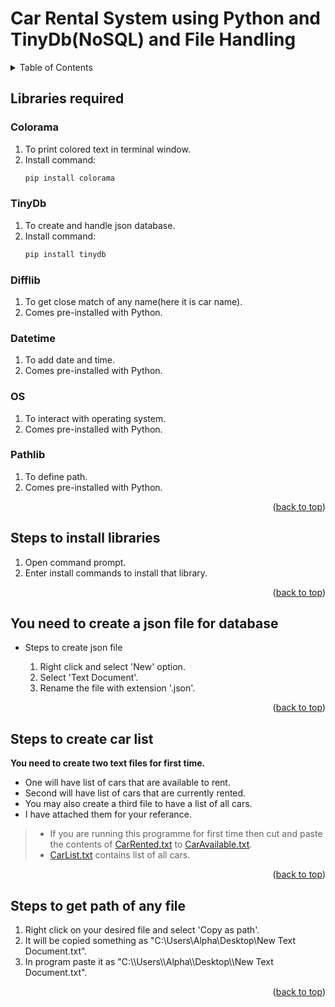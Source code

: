 # Car Rental System using Python and TinyDb(NoSQL) and File Handling

<details>
  <summary>Table of Contents</summary>
  <ol>
    <li>
     <a href = "#Libraries-required">Libraries required</li>
     <ul>
       <li>Colorama</li>
       <li>TinyDb</li>
       <li>Difflib</li>
       <li>Datetime</li>
       <li>OS</li>
       <li>Pathlib</li>
     </ul>
    </li>
    <li>
      <a href="#Steps-to-install-libraries">Steps to install libraries</a>
    </li>
    <li>
       <a href="#You-need-to-create-a-json-file-for-database">Steps to create database</a>
    </li>
    <li>
       <a href="#You-need-to-create-two-text-files-for-first-time">Steps to create car list</a>
    </li>
    <li>
       <a href="#Steps-to-get-path-of-any-file">Steps to get file path</a>
    </li>
  </ol>
</details>


## Libraries required
 ### __Colorama__  
   1. To print colored text in terminal window.  
   2. Install command:
      ```sh 
      pip install colorama
      ```   
    
 ### __TinyDb__  
   1. To create and handle json database.  
   2. Install command:
      ```sh
      pip install tinydb
      ```

 ### __Difflib__  
   1. To get close match of any name(here it is car name).  
   2. Comes pre-installed with Python.  
    
    
 ### __Datetime__  
   1. To add date and time.  
   2. Comes pre-installed with Python.   
   
   
 ### __OS__  
   1. To interact with operating system.  
   2. Comes pre-installed with Python.  
   
 ### __Pathlib__  
   1. To define path.  
   2. Comes pre-installed with Python. 
    
   <p align="right">(<a href="#top">back to top</a>)</p>
   
## Steps to install libraries
  <ol type = "1">
  <li>Open command prompt.</li>  
  <li>Enter install commands to install that library.</li>
  </ol>
  
   <p align="right">(<a href="#top">back to top</a>)</p>

## You need to create a json file for database
  - Steps to create json file  
    <ol type = "1">
    <li> Right click and select 'New' option. </li>
    <li> Select 'Text Document'.</li>
    <li> Rename the file with extension '.json'.</li>
    </ol>
    
     <p align="right">(<a href="#top">back to top</a>)</p>
    
## Steps to create car list
   __You need to create two text files for first time.__
   <ul>
   <li> One will have list of cars that are available to rent.</li>
   <li> Second will have list of cars that are currently rented.</li>
   <li> You may also create a third file to have a list of all cars.</li>
   <li> I have attached them for your referance.</li>
   </ul>
   <blockquote>
   <ul>
   <li>If you are running this programme for first time then cut and paste the contents of <a href = "https://github.com/Aditya-0011/Car_Rental_System/blob/main/CarRented.txt">CarRented.txt</a> to <a href = "https://github.com/Aditya-0011/Car_Rental_System/blob/main/CarAvailable.txt">CarAvailable.txt</a>.</li>
   <li> <a href = "https://github.com/Aditya-0011/Car_Rental_System/blob/main/CarList.txt">CarList.txt</a> contains list of all cars.</li>
   </blockquote>

 <p align="right">(<a href="#top">back to top</a>)</p>

## Steps to get path of any file
   <ol type = "1">
   <li> Right click on your desired file and select 'Copy as path'.</li> 
   <li> It will be copied something as "C:\Users\Alpha\Desktop\New Text Document.txt".</li> 
   <li> In program paste it as "C:\\Users\\Alpha\\Desktop\\New Text Document.txt".</li> 
   </ol>

 <p align="right">(<a href="#top">back to top</a>)</p>
